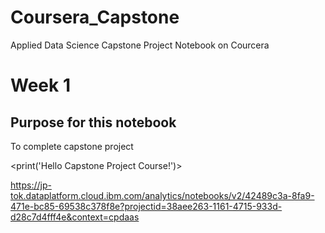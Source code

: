 # Coursera_Capstone
Applied Data Science Capstone Project Notebook on Courcera

# Week 1

## Purpose for this notebook
To complete capstone project

<import pandas as pd>

<import numpy as np>

<print('Hello Capstone Project Course!')>

https://jp-tok.dataplatform.cloud.ibm.com/analytics/notebooks/v2/42489c3a-8fa9-471e-bc85-69538c378f8e?projectid=38aee263-1161-4715-933d-d28c7d4fff4e&context=cpdaas
